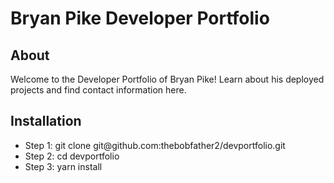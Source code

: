# Bryan Pike Developer Portfolio

## About
Welcome to the Developer Portfolio of Bryan Pike! Learn about his deployed projects and find contact information here.
## Installation
<ul>
  <li> Step 1: git clone git@github.com:thebobfather2/devportfolio.git </li>
  <li> Step 2: cd devportfolio </li>
  <li> Step 3: yarn install </li>
</ul>
